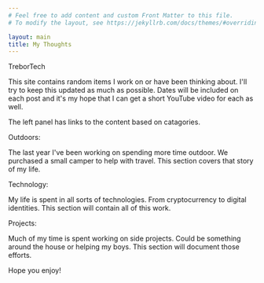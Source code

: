 ```yaml
---
# Feel free to add content and custom Front Matter to this file.
# To modify the layout, see https://jekyllrb.com/docs/themes/#overriding-theme-defaults

layout: main
title: My Thoughts
---
```


<div class="tt-main-page">
<div class="display-1 main-page-title">
TreborTech
</div>

<div>
<p class="h5 main-page-text lh-lg fw-light">
This site contains random items I work on or have been thinking about. I'll try to keep this updated as much as possible. Dates will be included on each post and it's my hope that I can get a short YouTube video for each as well.
</p>

<div class="main-page-title">
<p class="h5 main-page-text lh-lg fw-light">
The left panel has links to the content based on catagories.
</p>
</div>

<div class="main-page-title">
<div class="h5 main-page-text lh-lg fw-light">
<p class="fw-bold">Outdoors:</p>
<p> The last year I've been working on spending more time outdoor. We purchased a small camper to help with travel. This section covers that story of my life.
</p>
</div>
</div>

<div class="main-page-title">
<div class="h5 main-page-text lh-lg fw-light">
<p class="fw-bold">Technology:</p>
<p>My life is spent in all sorts of technologies. From cryptocurrency to digital identities. This section will contain all of this work.
</p>
</div>
</div>

<div class="main-page-title">
<div class="h5 main-page-text lh-lg fw-light">
<p class="fw-bold">Projects:</p>
<p>Much of my time is spent working on side projects. Could be something around the house or helping my boys. This section will document those efforts.
</p>
</div>
</div>

<p class="h5 main-page-text lh-lg fw-light">
Hope you enjoy!
</p>
</div>

</div>